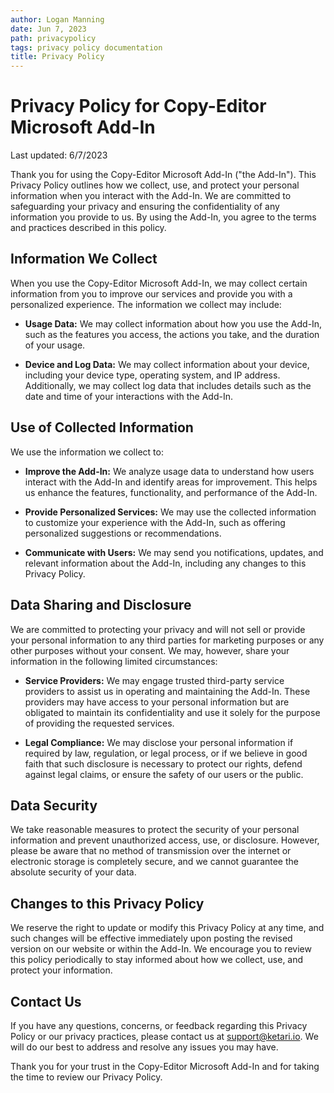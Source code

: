 ```yaml
---
author: Logan Manning
date: Jun 7, 2023
path: privacypolicy
tags: privacy policy documentation
title: Privacy Policy
---
```


# Privacy Policy for Copy-Editor Microsoft Add-In

Last updated: 6/7/2023

Thank you for using the Copy-Editor Microsoft Add-In ("the Add-In"). This Privacy Policy outlines how we collect, use, and protect your personal information when you interact with the Add-In. We are committed to safeguarding your privacy and ensuring the confidentiality of any information you provide to us. By using the Add-In, you agree to the terms and practices described in this policy.

## Information We Collect

When you use the Copy-Editor Microsoft Add-In, we may collect certain information from you to improve our services and provide you with a personalized experience. The information we collect may include:

- **Usage Data:** We may collect information about how you use the Add-In, such as the features you access, the actions you take, and the duration of your usage.

- **Device and Log Data:** We may collect information about your device, including your device type, operating system, and IP address. Additionally, we may collect log data that includes details such as the date and time of your interactions with the Add-In.

## Use of Collected Information

We use the information we collect to:

- **Improve the Add-In:** We analyze usage data to understand how users interact with the Add-In and identify areas for improvement. This helps us enhance the features, functionality, and performance of the Add-In.

- **Provide Personalized Services:** We may use the collected information to customize your experience with the Add-In, such as offering personalized suggestions or recommendations.

- **Communicate with Users:** We may send you notifications, updates, and relevant information about the Add-In, including any changes to this Privacy Policy.

## Data Sharing and Disclosure

We are committed to protecting your privacy and will not sell or provide your personal information to any third parties for marketing purposes or any other purposes without your consent. We may, however, share your information in the following limited circumstances:

- **Service Providers:** We may engage trusted third-party service providers to assist us in operating and maintaining the Add-In. These providers may have access to your personal information but are obligated to maintain its confidentiality and use it solely for the purpose of providing the requested services.

- **Legal Compliance:** We may disclose your personal information if required by law, regulation, or legal process, or if we believe in good faith that such disclosure is necessary to protect our rights, defend against legal claims, or ensure the safety of our users or the public.

## Data Security

We take reasonable measures to protect the security of your personal information and prevent unauthorized access, use, or disclosure. However, please be aware that no method of transmission over the internet or electronic storage is completely secure, and we cannot guarantee the absolute security of your data.

## Changes to this Privacy Policy

We reserve the right to update or modify this Privacy Policy at any time, and such changes will be effective immediately upon posting the revised version on our website or within the Add-In. We encourage you to review this policy periodically to stay informed about how we collect, use, and protect your information.

## Contact Us

If you have any questions, concerns, or feedback regarding this Privacy Policy or our privacy practices, please contact us at support@ketari.io. We will do our best to address and resolve any issues you may have.

Thank you for your trust in the Copy-Editor Microsoft Add-In and for taking the time to review our Privacy Policy.

